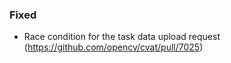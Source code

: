 ### Fixed

- Race condition for the task data upload request
  (<https://github.com/opencv/cvat/pull/7025>)
